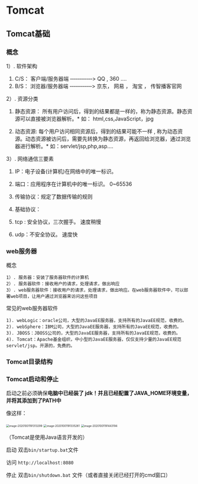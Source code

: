 # Tomcat

## Tomcat基础

### 概念

1）. 软件架构
1. C/S： 客户端/服务器端 ‐‐‐‐‐‐‐‐‐‐‐‐> QQ , 360 ....
2. B/S： 浏览器/服务器端 ‐‐‐‐‐‐‐‐‐‐‐‐> 京东， 网易 ， 淘宝 ， 传智播客官网

2）. 资源分类

1. 静态资源： 所有用户访问后，得到的结果都是一样的，称为静态资源。静态资源可以直接被浏览器解析。* 如： html,css,JavaScript，jpg

2. 动态资源: 每个用户访问相同资源后，得到的结果可能不一样 , 称为动态资源。动态资源被访问后，需要先转换为静态资源，再返回给浏览器，通过浏览器进行解析。* 如：servlet/jsp,php,asp....

3）. 网络通信三要素

1. IP：电子设备(计算机)在网络中的唯一标识。
2. 端口：应用程序在计算机中的唯一标识。 0~65536
3. 传输协议：规定了数据传输的规则

1. 基础协议：
1. tcp : 安全协议，三次握手。 速度稍慢
2. udp：不安全协议。 速度快

### web服务器

概念

```
1）. 服务器：安装了服务器软件的计算机
2）. 服务器软件：接收用户的请求，处理请求，做出响应
3）. web服务器软件：接收用户的请求，处理请求，做出响应。在web服务器软件中，可以部署web项目，让用户通过浏览器来访问这些项目
```

常见的web服务器软件

```
1). webLogic：oracle公司，大型的JavaEE服务器，支持所有的JavaEE规范，收费的。
2). webSphere：IBM公司，大型的JavaEE服务器，支持所有的JavaEE规范，收费的。
3). JBOSS：JBOSS公司的，大型的JavaEE服务器，支持所有的JavaEE规范，收费的。
4). Tomcat：Apache基金组织，中小型的JavaEE服务器，仅仅支持少量的JavaEE规范servlet/jsp。开源的，免费的。
```



### Tomcat目录结构

### Tomcat启动和停止

启动之前必须确保**电脑中已经装了 jdk！并且已经配置了JAVA_HOME环境变量，并将其添加到了PATH中**

像这样：

<img src="Tomcat.assets\image-20201001191313299.png" alt="image-20201001191313299" style="zoom:50%;" />

<img src="Tomcat.assets\image-20201001191335261.png" alt="image-20201001191335261" style="zoom:50%;" />

<img src="Tomcat.assets\image-20201001191443194.png" alt="image-20201001191443194" style="zoom:50%;" />

（Tomcat是使用Java语言开发的）

启动 双击`bin/startup.bat`文件

访问 `http://localhost:8080`

停止 双击`bin/shutdown.bat` 文件（或者直接关闭已经打开的cmd窗口）

